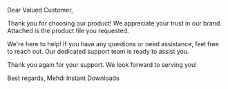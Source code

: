 Dear Valued Customer,

Thank you for choosing our product! We appreciate your trust in our brand. Attached is the product file you requested.

We're here to help! If you have any questions or need assistance, feel free to reach out. Our dedicated support team is ready to assist you.

Thank you again for your support. We look forward to serving you!

Best regards,
Mehdi
Instant Downloads







